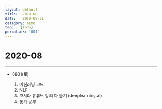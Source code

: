 ```yaml
---
layout: default
title:  2020-08
date:   2020-08-01
category: memo
tags : [todo]
permalink: '001'
---
```


<h1> 2020-08 </h1>

* * *

- 0801(토)

    1. 머신러닝 코드
    2. NLP
    3. 코세라 유튜브 강의 다 듣기 (deeplearning.ai)
    4. 통계 공부
  